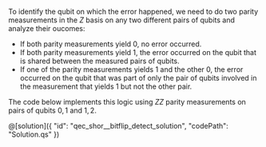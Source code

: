 To identify the qubit on which the error happened, we need to do two parity measurements in the $Z$ basis on any two different pairs of qubits and analyze their oucomes: 

- If both parity measurements yield $0$, no error occurred.
- If both parity measurements yield $1$, the error occurred on the qubit that is shared between the measured pairs of qubits.
- If one of the parity measurements yields $1$ and the other $0$, the error occurred on the qubit that was part of only the pair of qubits involved in the measurement that yields $1$ but not the other pair.

The code below implements this logic using $ZZ$ parity measurements on pairs of qubits $0, 1$ and $1, 2$.

@[solution]({
    "id": "qec_shor__bitflip_detect_solution",
    "codePath": "Solution.qs"
})
